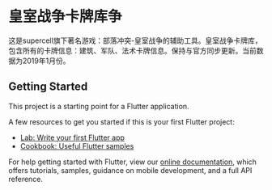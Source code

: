 # 皇室战争卡牌库争

这是supercell旗下著名游戏：部落冲突-皇室战争的辅助工具。皇室战争卡牌库，包含所有的卡牌信息：建筑、军队、法术卡牌信息。保持与官方同步更新。当前数据为2019年1月份。

## Getting Started

This project is a starting point for a Flutter application.

A few resources to get you started if this is your first Flutter project:

- [Lab: Write your first Flutter app](https://flutter.io/docs/get-started/codelab)
- [Cookbook: Useful Flutter samples](https://flutter.io/docs/cookbook)

For help getting started with Flutter, view our 
[online documentation](https://flutter.io/docs), which offers tutorials, 
samples, guidance on mobile development, and a full API reference.
